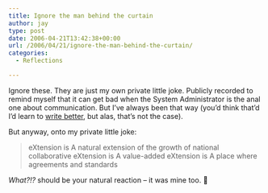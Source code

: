 ```yaml
---
title: Ignore the man behind the curtain
author: jay
type: post
date: 2006-04-21T13:42:38+00:00
url: /2006/04/21/ignore-the-man-behind-the-curtain/
categories:
  - Reflections

---
```

Ignore these. They are just my own private little joke. Publicly recorded to remind myself that it can get bad when the System Administrator is the anal one about communication. But I’ve always been that way (you’d think that’d I’d learn to [write better][1], but alas, that’s not the case).

But anyway, onto my private little joke:

> eXtension is A natural extension of the growth of national collaborative eXtension is A value-added eXtension is A place where agreements and standards

_What?!?_ should be your natural reaction &#8211; it was mine too. 🙂

 [1]: https://rambleon.org/2005/05/09/my-new-worst-sentence-ever/